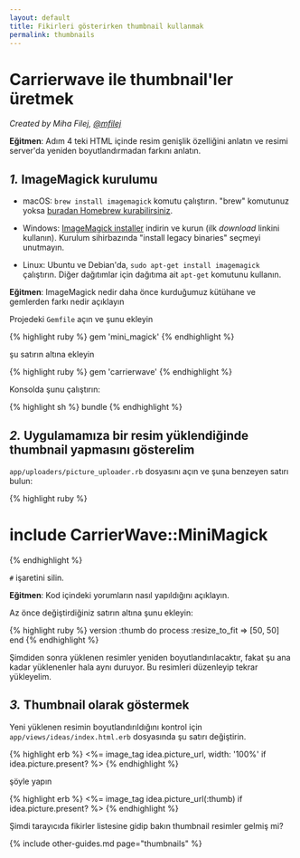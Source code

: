 ```yaml
---
layout: default
title: Fikirleri gösterirken thumbnail kullanmak
permalink: thumbnails
---
```


# Carrierwave ile thumbnail'ler üretmek

*Created by Miha Filej, [@mfilej](https://twitter.com/mfilej)*

__Eğitmen__: Adım 4 teki HTML içinde resim genişlik özelliğini anlatın ve resimi server'da yeniden boyutlandırmadan farkını anlatın.

## *1.* ImageMagick kurulumu

* macOS: `brew install imagemagick` komutu çalıştırın. "brew" komutunuz yoksa [buradan Homebrew kurabilirsiniz][in-homebrew].
* Windows: [ImageMagick installer][im-win] indirin ve kurun (ilk *download* linkini kullanın). Kurulum sihirbazında "install legacy binaries" seçmeyi unutmayın.
* Linux: Ubuntu ve Debian'da, `sudo apt-get install imagemagick` çalıştırın. Diğer dağıtımlar için dağıtıma ait `apt-get` komutunu kullanın.

  [im-win]: http://www.imagemagick.org/script/download.php#windows
  [in-homebrew]: https://brew.sh/

__Eğitmen__: ImageMagick nedir daha önce kurduğumuz kütühane ve gemlerden farkı nedir açıklayın

Projedeki `Gemfile` açın ve şunu ekleyin

{% highlight ruby %}
gem 'mini_magick'
{% endhighlight %}

şu satırın altına ekleyin

{% highlight ruby %}
gem 'carrierwave'
{% endhighlight %}

Konsolda şunu çalıştırın:

{% highlight sh %}
bundle
{% endhighlight %}

## *2.* Uygulamamıza bir resim yüklendiğinde thumbnail yapmasını gösterelim

`app/uploaders/picture_uploader.rb` dosyasını açın ve şuna benzeyen satırı bulun:

{% highlight ruby %}
  # include CarrierWave::MiniMagick
{% endhighlight %}

`#` işaretini silin.

__Eğitmen__: Kod içindeki yorumların nasıl yapıldığını açıklayın.

Az önce değiştirdiğiniz satırın altına şunu ekleyin:

{% highlight ruby %}
version :thumb do
  process :resize_to_fit => [50, 50]
end
{% endhighlight %}

Şimdiden sonra yüklenen resimler yeniden boyutlandırılacaktır, fakat şu ana kadar yüklenenler hala aynı duruyor. Bu resimleri düzenleyip tekrar yükleyelim.

## *3.* Thumbnail olarak göstermek

Yeni yüklenen resimin boyutlandırıldığını kontrol için `app/views/ideas/index.html.erb` dosyasında şu satırı değiştirin.

{% highlight erb %}
<%= image_tag idea.picture_url, width: '100%' if idea.picture.present? %>
{% endhighlight %}

şöyle yapın

{% highlight erb %}
<%= image_tag idea.picture_url(:thumb) if idea.picture.present? %>
{% endhighlight %}

Şimdi tarayıcıda fikirler listesine gidip bakın thumbnail resimler gelmiş mi?

{% include other-guides.md page="thumbnails" %}
